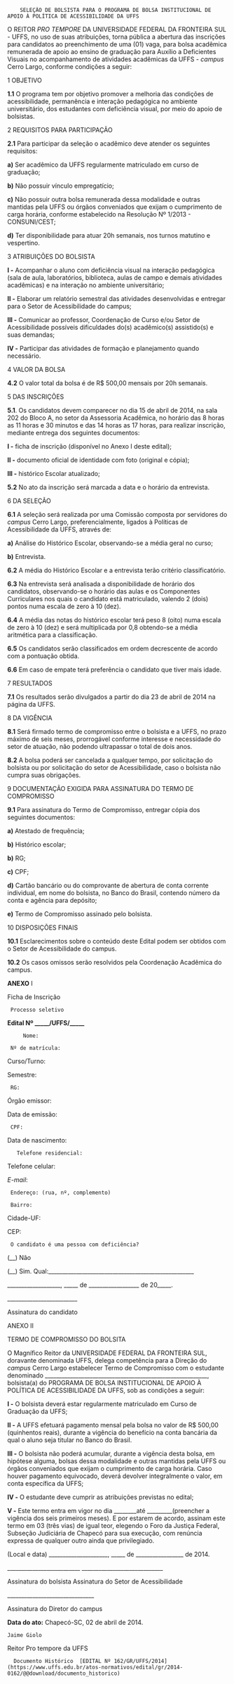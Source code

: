         SELEÇÃO DE BOLSISTA PARA O PROGRAMA DE BOLSA INSTITUCIONAL DE APOIO À POLÍTICA DE ACESSIBILIDADE DA UFFS  

O REITOR *PRO TEMPORE* DA UNIVERSIDADE FEDERAL DA FRONTEIRA SUL - UFFS, no uso de suas atribuições, torna pública a abertura das inscrições para candidatos ao preenchimento de uma (01) vaga, para bolsa acadêmica remunerada de apoio ao ensino de graduação para Auxílio a Deficientes Visuais no acompanhamento de atividades acadêmicas da UFFS - *campus* Cerro Largo, conforme condições a seguir:

 1 OBJETIVO

 **1.1** O programa tem por objetivo promover a melhoria das condições de acessibilidade, permanência e interação pedagógica no ambiente universitário, dos estudantes com deficiência visual, por meio do apoio de bolsistas.

 2 REQUISITOS PARA PARTICIPAÇÃO

 **2.1** Para participar da seleção o acadêmico deve atender os seguintes requisitos:

 **a)** Ser acadêmico da UFFS regularmente matriculado em curso de graduação;

 **b)** Não possuir vínculo empregatício;

 **c)** Não possuir outra bolsa remunerada dessa modalidade e outras mantidas pela UFFS ou órgãos conveniados que exijam o cumprimento de carga horária, conforme estabelecido na Resolução Nº 1/2013 - CONSUNI/CEST;

 **d)** Ter disponibilidade para atuar 20h semanais, nos turnos matutino e vespertino.

 3 ATRIBUIÇÕES DO BOLSISTA

 **I -** Acompanhar o aluno com deficiência visual na interação pedagógica (sala de aula, laboratórios, biblioteca, aulas de campo e demais atividades acadêmicas) e na interação no ambiente universitário;

 **II -** Elaborar um relatório semestral das atividades desenvolvidas e entregar para o Setor de Acessibilidade do campus;

 **III -** Comunicar ao professor, Coordenação de Curso e/ou Setor de Acessibilidade possíveis dificuldades do(s) acadêmico(s) assistido(s) e suas demandas;

 **IV -** Participar das atividades de formação e planejamento quando necessário.

 4 VALOR DA BOLSA

 **4.2** O valor total da bolsa é de R$ 500,00 mensais por 20h semanais.

 5 DAS INSCRIÇÕES

 **5.1**. Os candidatos devem comparecer no dia 15 de abril de 2014, na sala 202 do Bloco A, no setor da Assessoria Acadêmica, no horário das 8 horas as 11 horas e 30 minutos e das 14 horas as 17 horas, para realizar inscrição, mediante entrega dos seguintes documentos:

 **I -** ficha de inscrição (disponível no Anexo I deste edital);

 **II -** documento oficial de identidade com foto (original e cópia);

 **III -** histórico Escolar atualizado;

 **5.2** No ato da inscrição será marcada a data e o horário da entrevista.

 6 DA SELEÇÃO

 **6.1** A seleção será realizada por uma Comissão composta por servidores do *campus* Cerro Largo, preferencialmente, ligados à Políticas de Acessibilidade da UFFS, através de:

 **a)** Análise do Histórico Escolar, observando-se a média geral no curso;

 **b)** Entrevista.

 **6.2** A média do Histórico Escolar e a entrevista terão critério classificatório.

 **6.3** Na entrevista será analisada a disponibilidade de horário dos candidatos, observando-se o horário das aulas e os Componentes Curriculares nos quais o candidato está matriculado, valendo 2 (dois) pontos numa escala de zero à 10 (dez).

 **6.4** A média das notas do histórico escolar terá peso 8 (oito) numa escala de zero à 10 (dez) e será multiplicada por 0,8 obtendo-se a média aritmética para a classificação.

 **6.5** Os candidatos serão classificados em ordem decrescente de acordo com a pontuação obtida.

 **6.6** Em caso de empate terá preferência o candidato que tiver mais idade.

 7 RESULTADOS

 **7.1** Os resultados serão divulgados a partir do dia 23 de abril de 2014 na página da UFFS.

 8 DA VIGÊNCIA

 **8.1** Será firmado termo de compromisso entre o bolsista e a UFFS, no prazo máximo de seis meses, prorrogável conforme interesse e necessidade do setor de atuação, não podendo ultrapassar o total de dois anos.

 **8.2** A bolsa poderá ser cancelada a qualquer tempo, por solicitação do bolsista ou por solicitação do setor de Acessibilidade, caso o bolsista não cumpra suas obrigações.

 9 DOCUMENTAÇÃO EXIGIDA PARA ASSINATURA DO TERMO DE COMPROMISSO

 **9.1** Para assinatura do Termo de Compromisso, entregar cópia dos seguintes documentos:

 **a)** Atestado de frequência;

 **b)** Histórico escolar;

 **b)** RG;

 **c)** CPF;

 **d)** Cartão bancário ou do comprovante de abertura de conta corrente individual, em nome do bolsista, no Banco do Brasil, contendo número da conta e agência para depósito;

 **e)** Termo de Compromisso assinado pelo bolsista.

 10 DISPOSIÇÕES FINAIS

 **10.1** Esclarecimentos sobre o conteúdo deste Edital podem ser obtidos com o Setor de Acessibilidade do campus.

 **10.2** Os casos omissos serão resolvidos pela Coordenação Acadêmica do campus.

  

 **ANEXO** I

 Ficha de Inscrição

     Processo seletivo

  

 **Edital Nº \_\_\_\_\_/UFFS/\_\_\_\_\_** 

         Nome:

     Nº de matrícula:

   Curso/Turno:

   Semestre:

     RG:

   Órgão emissor:

   Data de emissão:

     CPF:

   Data de nascimento:

       Telefone residencial:

   Telefone celular:

   *E-mail*:

     Endereço: (rua, nº, complemento)

     Bairro:

   Cidade-UF:

   CEP:

     O candidato é uma pessoa com deficiência?

 (\_\_) Não

 (\_\_) Sim. Qual:\_\_\_\_\_\_\_\_\_\_\_\_\_\_\_\_\_\_\_\_\_\_\_\_\_\_\_\_\_\_\_\_\_\_\_\_\_\_\_\_\_\_\_\_\_\_\_\_\_\_\_\_

      

  

 \_\_\_\_\_\_\_\_\_\_\_\_\_\_\_\_\_\_\_, \_\_\_\_\_ de \_\_\_\_\_\_\_\_\_\_\_\_\_\_\_\_\_\_ de 20\_\_\_\_\_.

  

  

 \_\_\_\_\_\_\_\_\_\_\_\_\_\_\_\_\_\_\_\_\_\_\_\_\_

 Assinatura do candidato

  

  

      

 ANEXO II

 TERMO DE COMPROMISSO DO BOLSITA

 O Magnífico Reitor da UNIVERSIDADE FEDERAL DA FRONTEIRA SUL, doravante denominada UFFS, delega competência para a Direção do *campus* Cerro Largo estabelecer Termo de Compromisso com o estudante denominado \_\_\_\_\_\_\_\_\_\_\_\_\_\_\_\_\_\_\_\_\_\_\_\_\_\_\_\_\_\_\_\_\_\_\_\_\_\_\_\_\_\_\_\_\_\_\_\_\_\_\_\_\_\_\_\_\_\_, bolsista(a) do PROGRAMA DE BOLSA INSTITUCIONAL DE APOIO À POLÍTICA DE ACESSIBILIDADE DA UFFS, sob as condições a seguir:

 **I -** O bolsista deverá estar regularmente matriculado em Curso de Graduação da UFFS;

 **II -** A UFFS efetuará pagamento mensal pela bolsa no valor de R$ 500,00 (quinhentos reais), durante a vigência do benefício na conta bancária da qual o aluno seja titular no Banco do Brasil.

 **III -** O bolsista não poderá acumular, durante a vigência desta bolsa, em hipótese alguma, bolsas dessa modalidade e outras mantidas pela UFFS ou órgãos conveniados que exijam o cumprimento de carga horária. Caso houver pagamento equivocado, deverá devolver integralmente o valor, em conta específica da UFFS;

 **IV -** O estudante deve cumprir as atribuições previstas no edital;

 **V -** Este termo entra em vigor no dia \_\_\_\_\_\_\_\_até \_\_\_\_\_\_\_\_\_(preencher a vigência dos seis primeiros meses). E por estarem de acordo, assinam este termo em 03 (três vias) de igual teor, elegendo o Foro da Justiça Federal, Subseção Judiciária de Chapecó para sua execução, com renúncia expressa de qualquer outro ainda que privilegiado.

 (Local e data) \_\_\_\_\_\_\_\_\_\_\_\_\_\_\_\_\_\_\_\_\_, \_\_\_\_\_ de \_\_\_\_\_\_\_\_\_\_\_\_\_\_\_\_\_ de 2014.

 \_\_\_\_\_\_\_\_\_\_\_\_\_\_\_\_\_\_\_\_\_\_\_\_\_\_ \_\_\_\_\_\_\_\_\_\_\_\_\_\_\_\_\_\_\_\_\_\_\_\_\_\_\_\_\_

 Assinatura do bolsista Assinatura do Setor de Acessibilidade

 \_\_\_\_\_\_\_\_\_\_\_\_\_\_\_\_\_\_\_\_\_\_\_\_\_\_\_\_\_\_\_

 Assinatura do Diretor do campus

  

   **Data do ato:** Chapecó-SC, 02 de abril de 2014.   
 

    Jaime Giolo   
 Reitor Pro tempore da UFFS 

      Documento Histórico  [EDITAL Nº 162/GR/UFFS/2014](https://www.uffs.edu.br/atos-normativos/edital/gr/2014-0162/@@download/documento_historico)     
      